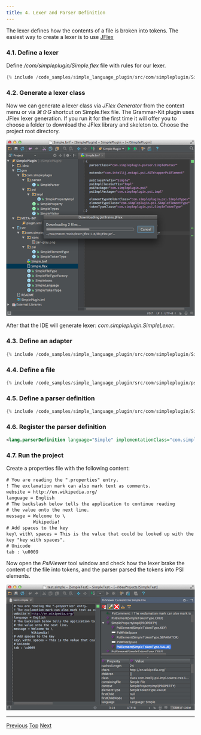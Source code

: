 ```yaml
---
title: 4. Lexer and Parser Definition
---
```


The lexer defines how the contents of a file is broken into tokens.
The easiest way to create a lexer is to use [JFlex](http://jflex.de/)

### 4.1. Define a lexer

Define */com/simpleplugin/Simple.flex* file with rules for our lexer.

```java
{% include /code_samples/simple_language_plugin/src/com/simpleplugin/Simple.flex %}
```

### 4.2. Generate a lexer class

Now we can generate a lexer class via *JFlex Generator* from the context menu or via *⌘⇧G* shortcut on Simple.flex file.
The Grammar-Kit plugin uses JFlex lexer generation.
If you run it for the first time it will offer you to choose a folder to download the JFlex library and skeleton to.
Choose the project root directory.

![Download Flex](img/download_jflex.png)

After that the IDE will generate lexer: *com.simpleplugin.SimpleLexer*.

### 4.3. Define an adapter

```java
{% include /code_samples/simple_language_plugin/src/com/simpleplugin/SimpleLexerAdapter.java %}
```

### 4.4. Define a file

```java
{% include /code_samples/simple_language_plugin/src/com/simpleplugin/psi/SimpleFile.java %}
```

### 4.5. Define a parser definition

```java
{% include /code_samples/simple_language_plugin/src/com/simpleplugin/SimpleParserDefinition.java %}
```

### 4.6. Register the parser definition

```xml
<lang.parserDefinition language="Simple" implementationClass="com.simpleplugin.SimpleParserDefinition"/>
```

### 4.7. Run the project

Create a properties file with the following content:

```
# You are reading the ".properties" entry.
! The exclamation mark can also mark text as comments.
website = http://en.wikipedia.org/
language = English
# The backslash below tells the application to continue reading
# the value onto the next line.
message = Welcome to \
          Wikipedia!
# Add spaces to the key
key\ with\ spaces = This is the value that could be looked up with the key "key with spaces".
# Unicode
tab : \u0009
```

Now open the *PsiViewer* tool window and check how the lexer brake the content of the file into tokens, and the parser parsed the tokens into PSI elements.

![PSI Elements](img/psi_elements.png)

----------------

[Previous](grammar_and_parser.md)
[Top](/tutorials/custom_language_support_tutorial.md)
[Next](syntax_highlighter_and_color_settings_page.md)

